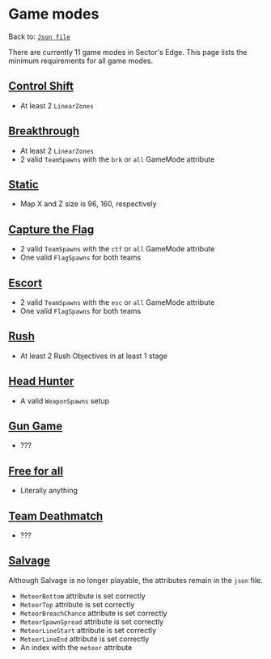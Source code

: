 # Game modes
Back to: [`Json file`](/docs/json.md)

There are currently 11 game modes in Sector's Edge. This page lists the minimum requirements for all game modes.

## [Control Shift](./gamemodes/cs.md)
- At least 2 `LinearZones`

## [Breakthrough](./gamemodes/brk.md)
- At least 2 `LinearZones`
- 2 valid `TeamSpawns` with the `brk` or `all` GameMode attribute

## [Static](./gamemodes/sta.md)
- Map X and Z size is 96, 160, respectively

## [Capture the Flag](./gamemodes/ctf.md)
- 2 valid `TeamSpawns` with the `ctf` or `all` GameMode attribute
- One valid `FlagSpawns` for both teams

## [Escort](./gamemodes/esc.md)
- 2 valid `TeamSpawns` with the `esc` or `all` GameMode attribute
- One valid `FlagSpawns` for both teams

## [Rush](./gamemodes/rush.md)
- At least 2 Rush Objectives in at least 1 stage

## [Head Hunter](./gamemodes/hh.md)
- A valid `WeaponSpawns` setup

## [Gun Game](./gamemodes/gg.md)
- ???

## [Free for all](./gamemodes/ffa.md)
- Literally anything

## [Team Deathmatch](./gamemodes/tdm.md)
- ???

## [Salvage](./gamemodes/sal.md)
Although Salvage is no longer playable, the attributes remain in the `json` file.

- `MeteorBottom` attribute is set correctly
- `MeteorTop` attribute is set correctly
- `MeteorBreachChance` attribute is set correctly
- `MeteorSpawnSpread` attribute is set correctly
- `MeteorLineStart` attribute is set correctly
- `MeteorLineEnd` attribute is set correctly
- An index with the `meteor` attribute